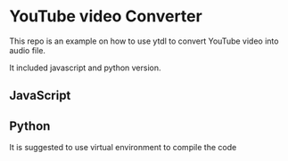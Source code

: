 # YouTube video Converter

This repo is an example on how to use ytdl to convert YouTube video into audio file.

It included javascript and python version.

## JavaScript

## Python

It is suggested to use virtual environment to compile the code